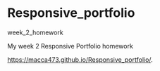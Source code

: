 # Responsive_portfolio
week_2_homework


My week 2 Responsive Portfolio homework


https://macca473.github.io/Responsive_portfolio/.

